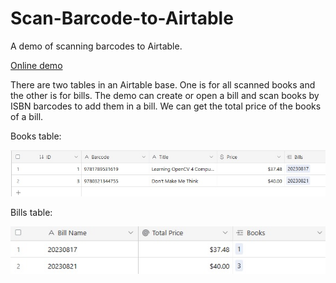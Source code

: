 # Scan-Barcode-to-Airtable

A demo of scanning barcodes to Airtable.

[Online demo](https://tony-xlh.github.io/Scan-Barcode-to-Airtable/)

There are two tables in an Airtable base. One is for all scanned books and the other is for bills. The demo can create or open a bill and scan books by ISBN barcodes to add them in a bill. We can get the total price of the books of a bill.

Books table:

![](./screenshots/table-books.jpg)

Bills table:

![](./screenshots/table-bills.jpg)
